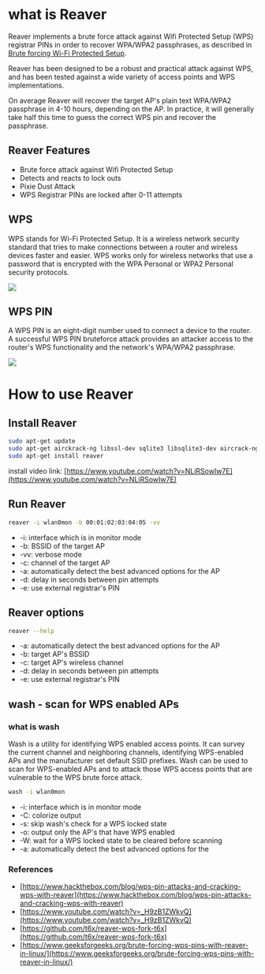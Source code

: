 # what is Reaver

Reaver implements a brute force attack against Wifi Protected Setup (WPS) registrar PINs in order to recover WPA/WPA2 passphrases, as described in [Brute forcing Wi-Fi Protected Setup](http://sviehb.files.wordpress.com/2011/12/viehboeck_wps.pdf).

Reaver has been designed to be a robust and practical attack against WPS, and has been tested against a wide variety of access points and WPS implementations.

On average Reaver will recover the target AP's plain text WPA/WPA2 passphrase in 4-10 hours, depending on the AP. In practice, it will generally take half this time to guess the correct WPS pin and recover the passphrase.

## Reaver Features

* Brute force attack against Wifi Protected Setup
* Detects and reacts to lock outs
* Pixie Dust Attack
* WPS Registrar PINs are locked after 0-11 attempts

##  WPS

WPS stands for Wi-Fi Protected Setup. It is a wireless network security standard that tries to make connections between a router and wireless devices faster and easier. WPS works only for wireless networks that use a password that is encrypted with the WPA Personal or WPA2 Personal security protocols.

<img src="wps.png"></img>

## WPS PIN

A WPS PIN is an eight-digit number used to connect a device to the router. A successful WPS PIN bruteforce attack provides an attacker access to the router's WPS functionality and the network's WPA/WPA2 passphrase.

<img src="wps-pin.png"></img>

# How to use Reaver

## Install Reaver

```bash
sudo apt-get update
sudo apt-get airckrack-ng libssl-dev sqlite3 libsqlite3-dev aircrack-ng pixiewps
sudo apt-get install reaver
```

install video link: [https://www.youtube.com/watch?v=NLiRSowIw7E](https://www.youtube.com/watch?v=NLiRSowIw7E)

## Run Reaver

```bash
reaver -i wlan0mon -b 00:01:02:03:04:05 -vv
```
* -i: interface which is in monitor mode
* -b: BSSID of the target AP
* -vv: verbose mode
* -c: channel of the target AP
* -a: automatically detect the best advanced options for the AP
* -d: delay in seconds between pin attempts
* -e: use external registrar's PIN

## Reaver options

```bash
reaver --help
```

* -a: automatically detect the best advanced options for the AP
* -b: target AP's BSSID
* -c: target AP's wireless channel
* -d: delay in seconds between pin attempts
* -e: use external registrar's PIN

## wash - scan for WPS enabled APs

### what is wash

Wash is a utility for identifying WPS enabled access points. It can survey the current channel and neighboring channels, identifying WPS-enabled APs and the manufacturer set default SSID prefixes. Wash can be used to scan for WPS-enabled APs and to attack those WPS access points that are vulnerable to the WPS brute force attack.

```bash
wash -i wlan0mon
```

* -i: interface which is in monitor mode
* -C: colorize output
* -s: skip wash's check for a WPS locked state
* -o: output only the AP's that have WPS enabled
* -W: wait for a WPS locked state to be cleared before scanning
* -a: automatically detect the best advanced options for the 

### References

* [https://www.hackthebox.com/blog/wps-pin-attacks-and-cracking-wps-with-reaver](https://www.hackthebox.com/blog/wps-pin-attacks-and-cracking-wps-with-reaver)
*  [https://www.youtube.com/watch?v=_H9zB1ZWkvQ](https://www.youtube.com/watch?v=_H9zB1ZWkvQ)
*  [https://github.com/t6x/reaver-wps-fork-t6x](https://github.com/t6x/reaver-wps-fork-t6x)
*  [https://www.geeksforgeeks.org/brute-forcing-wps-pins-with-reaver-in-linux/](https://www.geeksforgeeks.org/brute-forcing-wps-pins-with-reaver-in-linux/)